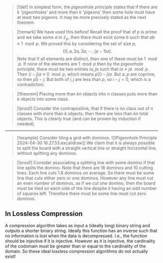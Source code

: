 >[!def]
>In simplest form, the *pigeonhole principle* states that if there are $k$ 'pigeonholes' and more than $k$ 'pigeons' then some hole must have at least two pigeons.
>It may be more precisely stated as the next theorem.

>[!remark]
>We have used this before! Recall the proof that of $p$ is prime and we take some $a$ in $\mathbb{Z}_{p}$, then there must exist some $b$ such that $ab \equiv 1\mod p$.
>We proved this by considering the set of size $p$,
>$$
>\left\{0,a,2a,3a,\cdots,(p-1)a\right\}.
>$$
>Note that if all elements are distinct, then one of these must be $1\mod p$. If none of the elements are $1\mod p$ then by the pigeonhole principle, there must be two entries $ia,ja$ such that $ia \equiv ja\mod p$. Then $(i-j)a \equiv 0\mod p$, which means $p|(i-j)a$. But $a,p$ are coprime, so then $p|i-j$. But both of $i,j$ are less than $p$, so $i-j=0$, which is a contradiction.

>[!theorem]
>Placing more than $kn$ objects into $n$ classes puts more than $k$ objects into some class.

>[!proof]
>Consider the contrapositive, that if there is no class out of $n$ classes with more than $k$ objects, then there are less than $kn$ total objects. This is clearly true (and can be proven by induction if needed).

---

>[!example]
>Consider tiling a grid with dominos.
>![[Pigeonhole Principle 2024-04-30 16.27.53.excalidraw]]
>We claim that it is always possible to split the board with a straight vertical line or straight horizontal line, without splitting any dominos.

>[!proof]
>Consider associating a splitting line with some domino if that line splits the domino. Note that there are $18$ dominos and $10$ cutting lines.
>Each line cuts 1.8 dominos on average. So there must be some line that cuts either zero or one dominos. However any line must cut an even number of dominos, as if we cut one domino, then the board must be tiled on each side of the line despite it having an odd number of squares left. Therefore there must be some line must cut zero dominos.

## In Lossless Compression
A compression algorithm takes as input a (ideally long) binary string and outputs a shorter binary string.
Ideally this function has an inverse such that no information is lost when the data is decompressed. I.e., the function should be injective if it is injective.
However as it is injective, the cardinality of the codomain must be greater than or equal to the cardinality of the domain. So these ideal lossless compression algorithms do not actually exist!
